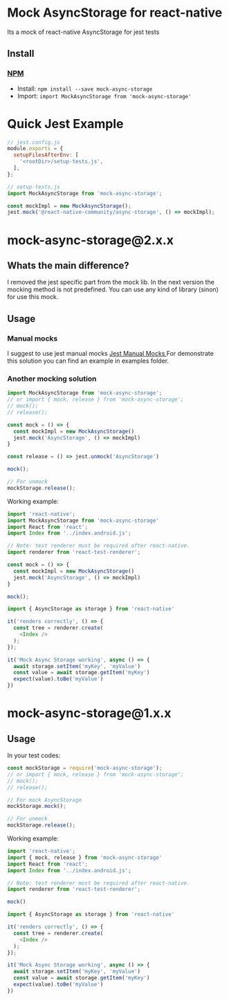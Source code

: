 <h1>Mock AsyncStorage for react-native</h1>

Its a mock of react-native AsyncStorage for jest tests

<h2>Install</h2>

<a href="https://npmjs.com" title="npm is a package manager for javascript"><h3>NPM</h3></a><ul>

<li>Install: <code>npm install --save mock-async-storage</code></li>
<li>Import: <code>import MockAsyncStorage from 'mock-async-storage'</code></li></ul>

<h1>Quick Jest Example</h1>

```JavaScript
// jest.config.js
module.exports = {
  setupFilesAfterEnv: [
    '<rootDir>/setup-tests.js',
  ],
};
```

```JavaScript
// setup-tests.js
import MockAsyncStorage from 'mock-async-storage';

const mockImpl = new MockAsyncStorage();
jest.mock('@react-native-community/async-storage', () => mockImpl);
```

<h1>mock-async-storage@2.x.x</h1>

<h2>Whats the main difference?</h2>

<p>
I removed the jest specific part from the mock lib. In the next version
the mocking method is not predefined. You can use any kind of library (sinon) for use this mock.
</p>

<h2>Usage</h2>

<h3>Manual mocks</h3>

<p>
I suggest to use jest manual mocks <a href="https://facebook.github.io/jest/docs/en/manual-mocks.html">
Jest Manual Mocks
</a>
For demonstrate this solution you can find an example in examples folder.
<p>

<h3>Another mocking solution</h3>

```JavaScript
import MockAsyncStorage from 'mock-async-storage';
// or import { mock, release } from 'mock-async-storage';
// mock();
// release();

const mock = () => {
  const mockImpl = new MockAsyncStorage()
  jest.mock('AsyncStorage', () => mockImpl)
}

const release = () => jest.unmock('AsyncStorage')

mock();

// For unmock
mockStorage.release();
```

Working example:

```JavaScript
import 'react-native';
import MockAsyncStorage from 'mock-async-storage'
import React from 'react';
import Index from '../index.android.js';

// Note: test renderer must be required after react-native.
import renderer from 'react-test-renderer';

const mock = () => {
  const mockImpl = new MockAsyncStorage()
  jest.mock('AsyncStorage', () => mockImpl)
}

mock();

import { AsyncStorage as storage } from 'react-native'

it('renders correctly', () => {
  const tree = renderer.create(
    <Index />
  );
});

it('Mock Async Storage working', async () => {
  await storage.setItem('myKey', 'myValue')
  const value = await storage.getItem('myKey')
  expect(value).toBe('myValue')
})
```

<h1>mock-async-storage@1.x.x</h1>

<h2>Usage</h2>

In your test codes:

```JavaScript
const mockStorage = require('mock-async-storage');
// or import { mock, release } from 'mock-async-storage';
// mock();
// release();

// For mock AsyncStorage
mockStorage.mock();

// For unmock
mockStorage.release();
```

Working example:

```JavaScript
import 'react-native';
import { mock, release } from 'mock-async-storage'
import React from 'react';
import Index from '../index.android.js';

// Note: test renderer must be required after react-native.
import renderer from 'react-test-renderer';

mock()

import { AsyncStorage as storage } from 'react-native'

it('renders correctly', () => {
  const tree = renderer.create(
    <Index />
  );
});

it('Mock Async Storage working', async () => {
  await storage.setItem('myKey', 'myValue')
  const value = await storage.getItem('myKey')
  expect(value).toBe('myValue')
})
```
